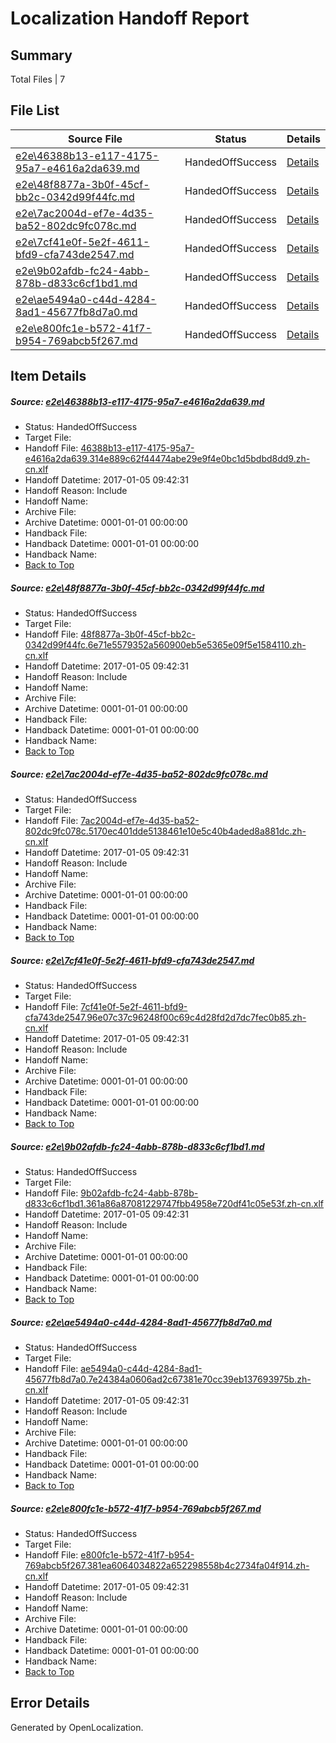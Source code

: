 # <a name='report-top'></a> Localization Handoff Report

## Summary
 Total Files | 7

## File List
 Source File | Status | Details 
 ----------- | ------ | ------- 
 [e2e\46388b13-e117-4175-95a7-e4616a2da639.md](https://github.com/OpenLocalizationTestOrg/ol-test0/blob/c3824a38e9fcbdcf7536382c41e9926b7b1eca74/e2e/46388b13-e117-4175-95a7-e4616a2da639.md) | HandedOffSuccess | [Details](#3acf3833973cc1ba78230294580409f5c511d0041)
 [e2e\48f8877a-3b0f-45cf-bb2c-0342d99f44fc.md](https://github.com/OpenLocalizationTestOrg/ol-test0/blob/c3824a38e9fcbdcf7536382c41e9926b7b1eca74/e2e/48f8877a-3b0f-45cf-bb2c-0342d99f44fc.md) | HandedOffSuccess | [Details](#d6d7f59cfd8187e0bef9c49958c92f7855c80bf12)
 [e2e\7ac2004d-ef7e-4d35-ba52-802dc9fc078c.md](https://github.com/OpenLocalizationTestOrg/ol-test0/blob/c3824a38e9fcbdcf7536382c41e9926b7b1eca74/e2e/7ac2004d-ef7e-4d35-ba52-802dc9fc078c.md) | HandedOffSuccess | [Details](#628daf889c8a3c4096d96d8e69f6873612d19d603)
 [e2e\7cf41e0f-5e2f-4611-bfd9-cfa743de2547.md](https://github.com/OpenLocalizationTestOrg/ol-test0/blob/c3824a38e9fcbdcf7536382c41e9926b7b1eca74/e2e/7cf41e0f-5e2f-4611-bfd9-cfa743de2547.md) | HandedOffSuccess | [Details](#a5cb752159fb0afc0ba34743a2d42915da5775df4)
 [e2e\9b02afdb-fc24-4abb-878b-d833c6cf1bd1.md](https://github.com/OpenLocalizationTestOrg/ol-test0/blob/c3824a38e9fcbdcf7536382c41e9926b7b1eca74/e2e/9b02afdb-fc24-4abb-878b-d833c6cf1bd1.md) | HandedOffSuccess | [Details](#d7de1b9213d060da76ca2bc42937a69e563fdcf55)
 [e2e\ae5494a0-c44d-4284-8ad1-45677fb8d7a0.md](https://github.com/OpenLocalizationTestOrg/ol-test0/blob/c3824a38e9fcbdcf7536382c41e9926b7b1eca74/e2e/ae5494a0-c44d-4284-8ad1-45677fb8d7a0.md) | HandedOffSuccess | [Details](#14757978deb86bcc89566ed8e3510b444b5483946)
 [e2e\e800fc1e-b572-41f7-b954-769abcb5f267.md](https://github.com/OpenLocalizationTestOrg/ol-test0/blob/c3824a38e9fcbdcf7536382c41e9926b7b1eca74/e2e/e800fc1e-b572-41f7-b954-769abcb5f267.md) | HandedOffSuccess | [Details](#47fcedf2bb84bd45011006fd245165dbecd8b8f97)

## Item Details
##### <a name='3acf3833973cc1ba78230294580409f5c511d0041'></a> Source: [e2e\46388b13-e117-4175-95a7-e4616a2da639.md](https://github.com/OpenLocalizationTestOrg/ol-test0/blob/c3824a38e9fcbdcf7536382c41e9926b7b1eca74/e2e/46388b13-e117-4175-95a7-e4616a2da639.md)
* Status: HandedOffSuccess
* Target File: 
* Handoff File: [46388b13-e117-4175-95a7-e4616a2da639.314e889c62f44474abe29e9f4e0bc1d5bdbd8dd9.zh-cn.xlf](https://github.com/OpenLocalizationTestOrg/ol-test0-handoff/blob/6d63bc7fc14b52947353a3da3d13bf44e6bbd2b9/ol-handoff/OpenLocalizationTestOrg/ol-test0-zhcn/shujia/ht/46388b13-e117-4175-95a7-e4616a2da639.314e889c62f44474abe29e9f4e0bc1d5bdbd8dd9.zh-cn.xlf)
* Handoff Datetime: 2017-01-05 09:42:31
* Handoff Reason: Include
* Handoff Name: 
* Archive File: 
* Archive Datetime: 0001-01-01 00:00:00
* Handback File: 
* Handback Datetime: 0001-01-01 00:00:00
* Handback Name: 
* [Back to Top](#report-top)

##### <a name='d6d7f59cfd8187e0bef9c49958c92f7855c80bf12'></a> Source: [e2e\48f8877a-3b0f-45cf-bb2c-0342d99f44fc.md](https://github.com/OpenLocalizationTestOrg/ol-test0/blob/c3824a38e9fcbdcf7536382c41e9926b7b1eca74/e2e/48f8877a-3b0f-45cf-bb2c-0342d99f44fc.md)
* Status: HandedOffSuccess
* Target File: 
* Handoff File: [48f8877a-3b0f-45cf-bb2c-0342d99f44fc.6e71e5579352a560900eb5e5365e09f5e1584110.zh-cn.xlf](https://github.com/OpenLocalizationTestOrg/ol-test0-handoff/blob/6d63bc7fc14b52947353a3da3d13bf44e6bbd2b9/ol-handoff/OpenLocalizationTestOrg/ol-test0-zhcn/shujia/ht/48f8877a-3b0f-45cf-bb2c-0342d99f44fc.6e71e5579352a560900eb5e5365e09f5e1584110.zh-cn.xlf)
* Handoff Datetime: 2017-01-05 09:42:31
* Handoff Reason: Include
* Handoff Name: 
* Archive File: 
* Archive Datetime: 0001-01-01 00:00:00
* Handback File: 
* Handback Datetime: 0001-01-01 00:00:00
* Handback Name: 
* [Back to Top](#report-top)

##### <a name='628daf889c8a3c4096d96d8e69f6873612d19d603'></a> Source: [e2e\7ac2004d-ef7e-4d35-ba52-802dc9fc078c.md](https://github.com/OpenLocalizationTestOrg/ol-test0/blob/c3824a38e9fcbdcf7536382c41e9926b7b1eca74/e2e/7ac2004d-ef7e-4d35-ba52-802dc9fc078c.md)
* Status: HandedOffSuccess
* Target File: 
* Handoff File: [7ac2004d-ef7e-4d35-ba52-802dc9fc078c.5170ec401dde5138461e10e5c40b4aded8a881dc.zh-cn.xlf](https://github.com/OpenLocalizationTestOrg/ol-test0-handoff/blob/6d63bc7fc14b52947353a3da3d13bf44e6bbd2b9/ol-handoff/OpenLocalizationTestOrg/ol-test0-zhcn/shujia/ht/7ac2004d-ef7e-4d35-ba52-802dc9fc078c.5170ec401dde5138461e10e5c40b4aded8a881dc.zh-cn.xlf)
* Handoff Datetime: 2017-01-05 09:42:31
* Handoff Reason: Include
* Handoff Name: 
* Archive File: 
* Archive Datetime: 0001-01-01 00:00:00
* Handback File: 
* Handback Datetime: 0001-01-01 00:00:00
* Handback Name: 
* [Back to Top](#report-top)

##### <a name='a5cb752159fb0afc0ba34743a2d42915da5775df4'></a> Source: [e2e\7cf41e0f-5e2f-4611-bfd9-cfa743de2547.md](https://github.com/OpenLocalizationTestOrg/ol-test0/blob/c3824a38e9fcbdcf7536382c41e9926b7b1eca74/e2e/7cf41e0f-5e2f-4611-bfd9-cfa743de2547.md)
* Status: HandedOffSuccess
* Target File: 
* Handoff File: [7cf41e0f-5e2f-4611-bfd9-cfa743de2547.96e07c37c96248f00c69c4d28fd2d7dc7fec0b85.zh-cn.xlf](https://github.com/OpenLocalizationTestOrg/ol-test0-handoff/blob/6d63bc7fc14b52947353a3da3d13bf44e6bbd2b9/ol-handoff/OpenLocalizationTestOrg/ol-test0-zhcn/shujia/ht/7cf41e0f-5e2f-4611-bfd9-cfa743de2547.96e07c37c96248f00c69c4d28fd2d7dc7fec0b85.zh-cn.xlf)
* Handoff Datetime: 2017-01-05 09:42:31
* Handoff Reason: Include
* Handoff Name: 
* Archive File: 
* Archive Datetime: 0001-01-01 00:00:00
* Handback File: 
* Handback Datetime: 0001-01-01 00:00:00
* Handback Name: 
* [Back to Top](#report-top)

##### <a name='d7de1b9213d060da76ca2bc42937a69e563fdcf55'></a> Source: [e2e\9b02afdb-fc24-4abb-878b-d833c6cf1bd1.md](https://github.com/OpenLocalizationTestOrg/ol-test0/blob/c3824a38e9fcbdcf7536382c41e9926b7b1eca74/e2e/9b02afdb-fc24-4abb-878b-d833c6cf1bd1.md)
* Status: HandedOffSuccess
* Target File: 
* Handoff File: [9b02afdb-fc24-4abb-878b-d833c6cf1bd1.361a86a87081229747fbb4958e720df41c05e53f.zh-cn.xlf](https://github.com/OpenLocalizationTestOrg/ol-test0-handoff/blob/6d63bc7fc14b52947353a3da3d13bf44e6bbd2b9/ol-handoff/OpenLocalizationTestOrg/ol-test0-zhcn/shujia/ht/9b02afdb-fc24-4abb-878b-d833c6cf1bd1.361a86a87081229747fbb4958e720df41c05e53f.zh-cn.xlf)
* Handoff Datetime: 2017-01-05 09:42:31
* Handoff Reason: Include
* Handoff Name: 
* Archive File: 
* Archive Datetime: 0001-01-01 00:00:00
* Handback File: 
* Handback Datetime: 0001-01-01 00:00:00
* Handback Name: 
* [Back to Top](#report-top)

##### <a name='14757978deb86bcc89566ed8e3510b444b5483946'></a> Source: [e2e\ae5494a0-c44d-4284-8ad1-45677fb8d7a0.md](https://github.com/OpenLocalizationTestOrg/ol-test0/blob/c3824a38e9fcbdcf7536382c41e9926b7b1eca74/e2e/ae5494a0-c44d-4284-8ad1-45677fb8d7a0.md)
* Status: HandedOffSuccess
* Target File: 
* Handoff File: [ae5494a0-c44d-4284-8ad1-45677fb8d7a0.7e24384a0606ad2c67381e70cc39eb137693975b.zh-cn.xlf](https://github.com/OpenLocalizationTestOrg/ol-test0-handoff/blob/6d63bc7fc14b52947353a3da3d13bf44e6bbd2b9/ol-handoff/OpenLocalizationTestOrg/ol-test0-zhcn/shujia/ht/ae5494a0-c44d-4284-8ad1-45677fb8d7a0.7e24384a0606ad2c67381e70cc39eb137693975b.zh-cn.xlf)
* Handoff Datetime: 2017-01-05 09:42:31
* Handoff Reason: Include
* Handoff Name: 
* Archive File: 
* Archive Datetime: 0001-01-01 00:00:00
* Handback File: 
* Handback Datetime: 0001-01-01 00:00:00
* Handback Name: 
* [Back to Top](#report-top)

##### <a name='47fcedf2bb84bd45011006fd245165dbecd8b8f97'></a> Source: [e2e\e800fc1e-b572-41f7-b954-769abcb5f267.md](https://github.com/OpenLocalizationTestOrg/ol-test0/blob/c3824a38e9fcbdcf7536382c41e9926b7b1eca74/e2e/e800fc1e-b572-41f7-b954-769abcb5f267.md)
* Status: HandedOffSuccess
* Target File: 
* Handoff File: [e800fc1e-b572-41f7-b954-769abcb5f267.381ea6064034822a652298558b4c2734fa04f914.zh-cn.xlf](https://github.com/OpenLocalizationTestOrg/ol-test0-handoff/blob/6d63bc7fc14b52947353a3da3d13bf44e6bbd2b9/ol-handoff/OpenLocalizationTestOrg/ol-test0-zhcn/shujia/ht/e800fc1e-b572-41f7-b954-769abcb5f267.381ea6064034822a652298558b4c2734fa04f914.zh-cn.xlf)
* Handoff Datetime: 2017-01-05 09:42:31
* Handoff Reason: Include
* Handoff Name: 
* Archive File: 
* Archive Datetime: 0001-01-01 00:00:00
* Handback File: 
* Handback Datetime: 0001-01-01 00:00:00
* Handback Name: 
* [Back to Top](#report-top)


## Error Details

Generated by OpenLocalization.
